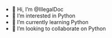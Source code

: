 - 👋 Hi, I’m @IllegalDoc
- 👀 I’m interested in Python
- 🌱 I’m currently learning Python
- 💞️ I’m looking to collaborate on Python


<!---
IllegalDoc/IllegalDoc is a ✨ special ✨ repository because its `README.md` (this file) appears on your GitHub profile.
You can click the Preview link to take a look at your changes.
--->
